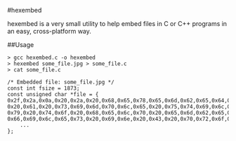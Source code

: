
#hexembed

hexembed is a very small utility to help embed files in C or C++ programs in an easy, cross-platform way.

##Usage

```
> gcc hexembed.c -o hexembed
> hexembed some_file.jpg > some_file.c
> cat some_file.c

/* Embedded file: some_file.jpg */
const int fsize = 1873;
const unsigned char *file = {
0x2f,0x2a,0x0a,0x20,0x2a,0x20,0x68,0x65,0x78,0x65,0x6d,0x62,0x65,0x64,0x20,0x2d,
0x20,0x61,0x20,0x73,0x69,0x6d,0x70,0x6c,0x65,0x20,0x75,0x74,0x69,0x6c,0x69,0x74,
0x79,0x20,0x74,0x6f,0x20,0x68,0x65,0x6c,0x70,0x20,0x65,0x6d,0x62,0x65,0x64,0x20,
0x66,0x69,0x6c,0x65,0x73,0x20,0x69,0x6e,0x20,0x43,0x20,0x70,0x72,0x6f,0x67,0x72,
    ...
};
```


